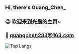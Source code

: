 ### Hi, there's Guang_Chen_ 

### 😉 欢迎来到光晨的主页~

### 💬 guangchen233@163.com

![Top Langs](https://github-status.msdnicrosoft.cn/api/top-langs/?username=GuangChen2333&layout=compact&hide_border=true&hide=html,css)
